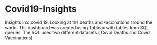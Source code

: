 # Covid19-Insights
Insights into covid 19. Looking at the deaths and vaccinations around the world. The dashboard was created using Tableau with tables from SQL queries. The SQL used two different datasets ( Covid Deaths and Covid Vaccinations) 
